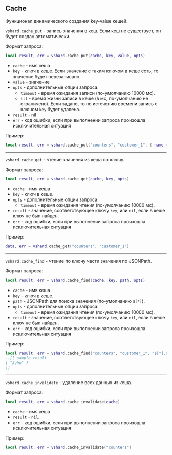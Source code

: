 ## Cache
Функционал динамического создания key-value кешей. 

`vshard.cache_put` - запись значения в кеш. Если кеш не существует, он будет создан автоматически.

Формат запроса:
```lua
local result, err = vshard.cache_put(cache, key, value, opts) 
```

* `cache` - имя кеша
* `key` - ключ в кеше. Если значение с таким ключом в кеше есть, то значение будет перезаписано.
* `value` - значение
* `opts` - дополнительные опции запроса:
  * `timeout` - время ожидания записи (по-умолчанию 10000 мс).
  * `ttl` - время жизни записи в кеше (в мс, по-умолчанию не ограничено). 
  Если задано, то по истечению времени запись с ключом `key` будет удалена.
* `result` - nil
* `err` - код ошибки, если при выполнении запроса произошла исключительная ситуация
  
Пример:
```lua
local result, err = vshard.cache_put("counters", "customer_1", { name = "John", amount = 20 })
```
---
`vshard.cache_get` - чтение значения из кеша по ключу. 

Формат запроса:
```lua
local result, err = vshard.cache_get(cache, key, opts) 
```

* `cache` - имя кеша
* `key` - ключ в кеше. 
* `opts` - дополнительные опции запроса:
  * `timeout` - время ожидания чтения (по-умолчанию 10000 мс).
* `result` - значение, соответствующее ключу `key`, или `nil`, если в кеше ключ не был найден.
* `err` - код ошибки, если при выполнении запроса произошла исключительная ситуация
  
Пример:
```lua
data, err = vshard.cache_get("counters", "customer_1") 
```
---
`vshard.cache_find` - чтение по ключу части значения по JSONPath. 

Формат запроса:
```lua
local result, err = vshard.cache_find(cache, key, path, opts) 
```

* `cache` - имя кеша
* `key` - ключ в кеше. 
* `path` - JSONPath для поиска значения (по-умолчанию `$[*]`). 
* `opts` - дополнительные опции запроса:
  * `timeout` - время ожидания чтения (по-умолчанию 10000 мс).
* `result` - значение, соответствующее ключу `key`, или `nil`, если в кеше ключ не был найден.
* `err` - код ошибки, если при выполнении запроса произошла исключительная ситуация
  
Пример:
```lua
local result, err = vshard.cache_find("counters", "customer_1", "$[*].name")
--[[ sample result
{ "John" }
]]--
```
---
`vshard.cache_invalidate` - удаление всех данных из кеша. 

Формат запроса:
```lua
local result, err = vshard.cache_invalidate(cache) 
```

* `cache` - имя кеша
* `result` - `nil`.
* `err` - код ошибки, если при выполнении запроса произошла исключительная ситуация
  
Пример:
```lua
local result, err = vshard.cache_invalidate("counters")
```
